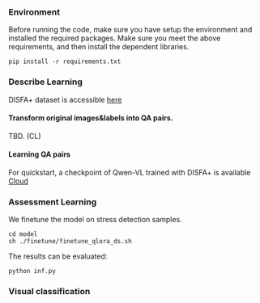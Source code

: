 ### Environment
Before running the code, make sure you have setup the environment and installed the required packages. Make sure you meet the above requirements, and then install the dependent libraries.
```
pip install -r requirements.txt
```

### Describe Learning
DISFA+ dataset is accessible [here](http://mohammadmahoor.com/disfa-plus-request-form/)
#### Transform original images&labels into QA pairs.

TBD. (CL)
#### Learning QA pairs

For quickstart, a checkpoint of Qwen-VL trained with DISFA+ is available [Cloud](https://cloud.tsinghua.edu.cn/f/4c2d59a0f9ea4c85beb2/)
### Assessment Learning
We finetune the model on stress detection samples.
```
cd model
sh ./finetune/finetune_qlora_ds.sh
```
The results can be evaluated:
```
python inf.py
```

### Visual classification

